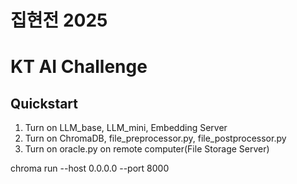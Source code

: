# 집현전 2025
# KT AI Challenge

## Quickstart
1. Turn on LLM_base, LLM_mini, Embedding Server
2. Turn on ChromaDB, file_preprocessor.py, file_postprocessor.py
3. Turn on oracle.py on remote computer(File Storage Server)

chroma run --host 0.0.0.0 --port 8000
